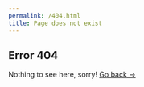 ```yaml
---
permalink: /404.html
title: Page does not exist
---
```

## Error 404  
  
Nothing to see here, sorry! [Go back ->](/index)
